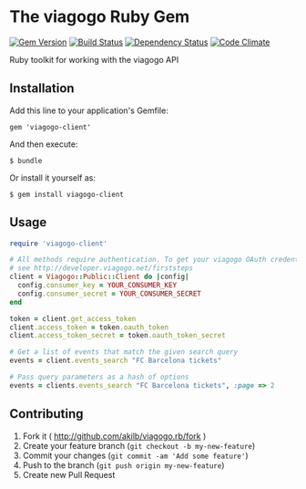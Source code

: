 # The viagogo Ruby Gem

[![Gem Version](https://badge.fury.io/rb/viagogo-client.png)][gem]
[![Build Status](https://secure.travis-ci.org/akilb/viagogo.rb.png?branch=master)][travis]
[![Dependency Status](https://gemnasium.com/akilb/viagogo.rb.png)][gemnasium]
[![Code Climate](https://codeclimate.com/github/akilb/viagogo.rb.png)][codeclimate]

[gem]: http://rubygems.org/gems/viagogo-client
[travis]: http://travis-ci.org/akilb/viagogo.rb
[gemnasium]: https://gemnasium.com/akilb/viagogo.rb
[codeclimate]: https://codeclimate.com/github/akilb/viagogo.rb

Ruby toolkit for working with the viagogo API

## Installation

Add this line to your application's Gemfile:

    gem 'viagogo-client'

And then execute:

    $ bundle

Or install it yourself as:

    $ gem install viagogo-client

## Usage
```ruby
require 'viagogo-client'

# All methods require authentication. To get your viagogo OAuth credentials,
# see http://developer.viagogo.net/firststeps
client = Viagogo::Public::Client do |config|
  config.consumer_key = YOUR_CONSUMER_KEY
  config.consumer_secret = YOUR_CONSUMER_SECRET
end

token = client.get_access_token
client.access_token = token.oauth_token
client.access_token_secret = token.oauth_token_secret

# Get a list of events that match the given search query
events = client.events_search "FC Barcelona tickets"

# Pass query parameters as a hash of options
events = clients.events_search "FC Barcelona tickets", :page => 2
```

## Contributing

1. Fork it ( http://github.com/akilb/viagogo.rb/fork )
2. Create your feature branch (`git checkout -b my-new-feature`)
3. Commit your changes (`git commit -am 'Add some feature'`)
4. Push to the branch (`git push origin my-new-feature`)
5. Create new Pull Request
